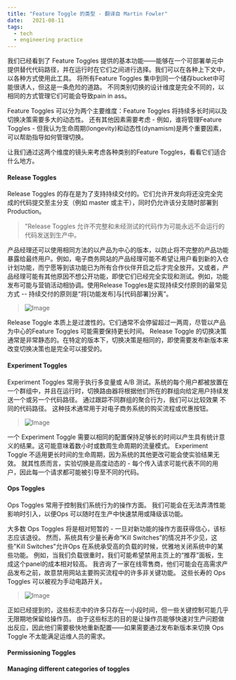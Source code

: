 ```yaml
---
title: "Feature Toggle 的类型 - 翻译自 Martin Fowler"
date:   2021-08-11
tags:
  - tech
  - engineering practice
---
```


我们已经看到了 Feature Toggles 提供的基本功能——能够在一个可部署单元中提供替代代码路径，并在运行时在它们之间进行选择。我们可以在各种上下文中，以各种方式使用此工具。 将所有Feature Toggles 集中到同一个储存bucket中可能很诱人，但这是一条危险的道路。 不同类别切换的设计维度是完全不同的，以相同的方式管理它们可能会导致pain in ass。

Feature Toggles 可以分为两个主要维度：Feature Toggles 将持续多长时间以及切换决策需要多大的动态性。 还有其他因素需要考虑 - 例如，谁将管理Feature Toggles - 但我认为生命周期(longevity)和动态性(dynamism)是两个重要因素，可以帮助指导如何管理切换。

让我们通过这两个维度的镜头来考虑各种类别的Feature Toggles，看看它们适合什么地方。

#### Release Toggles
Release Toggles 的存在是为了支持持续交付的。它们允许开发向将还没完全完成的代码提交至主分支（例如 master 或主干），同时仍允许该分支随时部署到Production。

> "Release Toggles 允许不完整和未经测试的代码作为可能永远不会运行的代码发送到生产中。

产品经理还可以使用相同方法的以产品为中心的版本，以防止将不完整的产品功能暴露给最终用户。例如，电子商务网站的产品经理可能不希望让用户看到新的入仓计划功能，而宁愿等到该功能已为所有合作伙伴开启之后才完全放开。又或者，产品经理可能有其他原因不想公开功能，即使它们已经完全实现和测试。例如，功能发布可能与营销活动相协调。使用Release Toggles是实现持续交付原则的最常见方式 -- 持续交付的原则是“将[功能发布]与[代码部署]分离”。

> ![Image](/2021-08-09-feature-toggle-from-martinfowler/chart-1.png)

Release Toggle 本质上是过渡性的。它们通常不会停留超过一两周，尽管以产品为中心的Feature Toggles 可能需要保持更长时间。 Release Toggle 的切换决策通常是非常静态的。在特定的版本下，切换决策是相同的，即使需要发布新版本来改变切换决策也是完全可以接受的。

#### Experiment Toggles
Experiment Toggles 常用于执行多变量或 A/B 测试。系统的每个用户都被放置在一个群组中，并且在运行时，切换路由器将根据他们所在的群组向给定用户持续发送一个或另一个代码路径。 通过跟踪不同群组的聚合行为，我们可以比较效果 不同的代码路径。 这种技术通常用于对电子商务系统的购买流程或优惠按钮。

> ![Image](/2021-08-09-feature-toggle-from-martinfowler/chart-2.png)

一个 Experiment Toggle 需要以相同的配置保持足够长的时间以产生具有统计意义的结果。这可能意味着数小时或数周生命周期的流量模式。 Experiment Toggle 不适用更长时间的生命周期，因为系统的其他更改可能会使实验结果无效。 就其性质而言，实验切换是高度动态的 - 每个传入请求可能代表不同的用户，因此每一个请求都可能被引导至不同的代码。

#### Ops Toggles
Ops Toggles 常用于控制我们系统行为的操作方面。 我们可能会在无法弄清性能影响时引入，以便Ops 可以随时在生产中快速禁用或降级该功能。

大多数 Ops Toggles 将是相对短暂的 - 一旦对新功能的操作方面获得信心，该标志应该退役。 然而，系统具有少量长寿命“Kill Switches”的情况并不少见，这些"Kill Switches"允许Ops 在系统承受高的负载的时候，优雅地关闭系统中的某些功能。 例如，当我们负载很重时，我们可能希望禁用主页上的“推荐”面板，生成这个panel的成本相对较高。 我咨询了一家在线零售商，他们可能会在高需求产品发布之前，故意禁用网站主要购买流程中的许多非关键功能。 这些长寿的 Ops Toggles 可以被视为手动电路开关。

> ![Image](/2021-08-09-feature-toggle-from-martinfowler/chart-3.png)

正如已经提到的，这些标志中的许多只存在一小段时间，但一些关键控制可能几乎无限期地保留给操作员。 由于这些标志的目的是让操作员能够快速对生产问题做出反应，因此他们需要极快地重新配置——如果需要通过发布新版本来切换 Ops Toggle 不太能满足运维人员的需求。

#### Permissioning Toggles

#### Managing different categories of toggles
